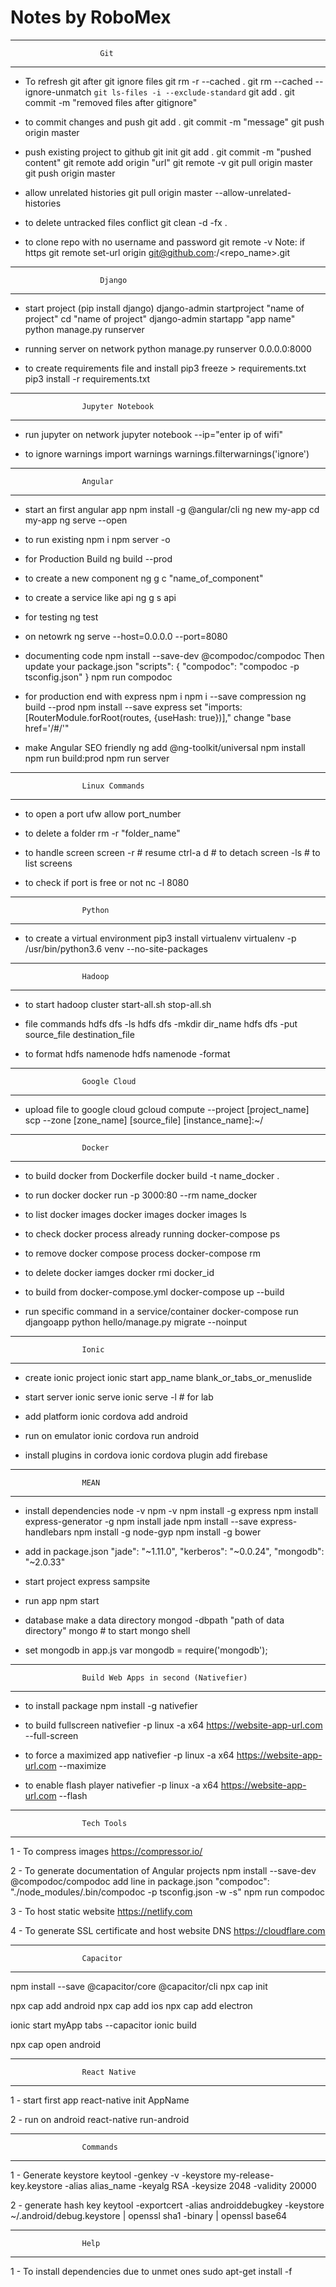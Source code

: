# Notes by RoboMex

________________________________________________________________________________________________
						Git
________________________________________________________________________________________________

- To refresh git after git ignore files
	git rm -r --cached .
	git rm --cached --ignore-unmatch `git ls-files -i --exclude-standard`
	git add .
	git commit -m "removed files after gitignore"

- to commit changes and push
	git add .
	git commit -m "message"
	git push origin master

- push existing project to github
	git init
	git add .
	git commit -m "pushed content"
	git remote add origin "url"
	git remote -v
	git pull origin master
	git push origin master

- allow unrelated histories
	git pull origin master --allow-unrelated-histories

- to delete untracked files conflict 
	git clean  -d  -fx .

- to clone repo with no username and password
	git remote -v
	Note: if https
	git remote set-url origin git@github.com:<username>/<repo_name>.git



________________________________________________________________________________________________
						Django
________________________________________________________________________________________________

- start project (pip install django)
	django-admin startproject "name of project"
	cd "name of project"
	django-admin startapp "app name"
	python manage.py runserver

- running server on network
	python manage.py runserver 0.0.0.0:8000

- to create requirements file and install
	pip3 freeze > requirements.txt
	pip3 install -r requirements.txt


________________________________________________________________________________________________
					Jupyter Notebook
________________________________________________________________________________________________

- run jupyter on network
	jupyter notebook --ip="enter ip of wifi"

- to ignore warnings
	import warnings
	warnings.filterwarnings('ignore')

________________________________________________________________________________________________
					Angular
________________________________________________________________________________________________

- start an first angular app
	npm install -g @angular/cli
	ng new my-app
	cd my-app
	ng serve --open

- to run existing
	npm i
	npm server -o

- for Production Build
	ng build --prod

- to create a new component 
	ng g c "name_of_component"

- to create a service like api
	ng g s api

- for testing
	ng test
- on netowrk
	ng serve --host=0.0.0.0 --port=8080

- documenting code
	npm install --save-dev @compodoc/compodoc
	Then update your package.json
		"scripts": {
		    "compodoc": "compodoc -p tsconfig.json"
		}
	npm run compodoc

- for production end with express
	npm i
	npm i --save compression
	ng build --prod
	npm install --save express
	set "imports: [RouterModule.forRoot(routes, {useHash: true})],"
	change "base href='/#/'"


- make Angular SEO friendly
	ng add @ng-toolkit/universal
	npm install
	npm run build:prod
	npm run server


________________________________________________________________________________________________
					Linux Commands
________________________________________________________________________________________________

- to open a port
	ufw allow port_number

- to delete a folder
	rm -r "folder_name"

- to handle screen
	screen -r # resume
	ctrl-a d # to detach
	screen -ls # to list screens

- to check if port is free or not
	nc -l 8080

________________________________________________________________________________________________
					Python
________________________________________________________________________________________________

- to create a virtual environment
	pip3 install virtualenv
	virtualenv -p /usr/bin/python3.6 venv --no-site-packages




________________________________________________________________________________________________
					Hadoop
________________________________________________________________________________________________

- to start hadoop cluster
	start-all.sh
	stop-all.sh

- file commands 
	hdfs dfs -ls
	hdfs dfs -mkdir dir_name
	hdfs dfs -put source_file destination_file

- to format hdfs namenode
	hdfs namenode -format
	
________________________________________________________________________________________________
					Google Cloud
________________________________________________________________________________________________

- upload file to google cloud
	gcloud compute --project [project_name] scp --zone [zone_name] [source_file]  [instance_name]:~/


________________________________________________________________________________________________
					Docker
________________________________________________________________________________________________

- to build docker from Dockerfile
	docker build -t name_docker .

- to run docker
	docker run -p 3000:80 --rm name_docker

- to list docker images
	docker images
	docker images ls
	
- to check docker process already running
	docker-compose ps

- to remove docker compose process
	docker-compose rm

- to delete docker iamges
	docker rmi docker_id

- to build from docker-compose.yml
	docker-compose up --build

- run specific command in a service/container
	docker-compose run djangoapp python hello/manage.py migrate --noinput


________________________________________________________________________________________________
					Ionic
________________________________________________________________________________________________

- create ionic project
	ionic start app_name blank_or_tabs_or_menuslide

- start server
	ionic serve
	ionic serve -l # for lab

- add platform
	ionic cordova add android

- run on emulator
	ionic cordova run android

- install plugins in cordova
	ionic cordova plugin add firebase


________________________________________________________________________________________________
					MEAN 
________________________________________________________________________________________________

- install dependencies
	node -v
	npm -v
	npm install -g express
	npm install express-generator -g
	npm install jade
	npm install --save express-handlebars
	npm install -g node-gyp
	npm install -g bower

- add in package.json
    "jade": "~1.11.0",
    "kerberos": "~0.0.24",
    "mongodb": "~2.0.33"

- start project
	express sampsite

- run app
	npm start

- database
	make a data directory
	mongod -dbpath "path of data directory"
	mongo # to start mongo shell

- set mongodb in app.js
	var mongodb = require('mongodb');	

________________________________________________________________________________________________
					Build Web Apps in second (Nativefier)
________________________________________________________________________________________________

- to install package
	npm install -g nativefier

- to build fullscreen
	nativefier -p linux -a x64 https://website-app-url.com --full-screen

- to force a maximized app
	nativefier -p linux -a x64 https://website-app-url.com --maximize

- to enable flash player
	nativefier -p linux -a x64 https://website-app-url.com --flash




________________________________________________________________________________________________
					Tech Tools
________________________________________________________________________________________________

1 - To compress images
	https://compressor.io/

2 - To generate documentation of Angular projects
	npm install --save-dev @compodoc/compodoc
	add line in package.json "compodoc": "./node_modules/.bin/compodoc -p tsconfig.json -w -s"
	npm run compodoc

3 - To host static website
	https://netlify.com

4 - To generate SSL certificate and host website DNS
	https://cloudflare.com


	
________________________________________________________________________________________________
					Capacitor
________________________________________________________________________________________________

npm install --save @capacitor/core @capacitor/cli
npx cap init

npx cap add android
npx cap add ios
npx cap add electron


ionic start myApp tabs --capacitor
ionic build

npx cap open android


________________________________________________________________________________________________
					React Native
________________________________________________________________________________________________

1 - start first app
	react-native init AppName

2 - run on android
	react-native run-android


________________________________________________________________________________________________
					Commands
________________________________________________________________________________________________

1 - Generate keystore
	keytool -genkey -v -keystore my-release-key.keystore -alias alias_name -keyalg RSA -keysize 2048 -validity 20000

2 - generate hash key
	keytool -exportcert -alias androiddebugkey -keystore ~/.android/debug.keystore | openssl sha1 -binary | openssl base64
	
________________________________________________________________________________________________
					Help
________________________________________________________________________________________________


1 - To install dependencies due to unmet ones
	sudo apt-get install -f

